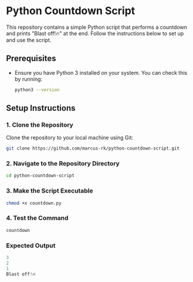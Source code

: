 # Python Countdown Script

This repository contains a simple Python script that performs a countdown and prints "Blast off!🔥" at the end. Follow the instructions below to set up and use the script.

## Prerequisites

- Ensure you have Python 3 installed on your system. You can check this by running:

  ```sh
  python3 --version
  ```

## Setup Instructions

### 1. Clone the Repository
Clone the repository to your local machine using Git:
```sh
git clone https://github.com/marcus-rk/python-countdown-script.git
```

### 2. Navigate to the Repository Directory
```sh
cd python-countdown-script
```

### 3. Make the Script Executable
```sh
chmod +x countdown.py
```

### 4. Test the Command
```sh
countdown
```

### Expected Output
```python
3
2
1
Blast off!🔥
```
